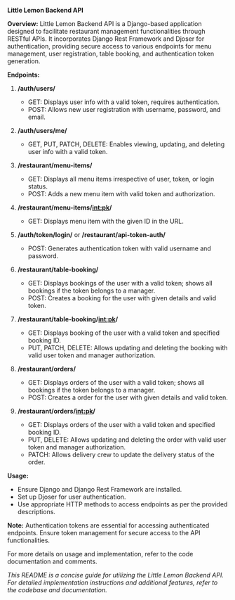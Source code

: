 **Little Lemon Backend API**

**Overview:**
Little Lemon Backend API is a Django-based application designed to facilitate restaurant management functionalities through RESTful APIs. It incorporates Django Rest Framework and Djoser for authentication, providing secure access to various endpoints for menu management, user registration, table booking, and authentication token generation.

**Endpoints:**

1. **/auth/users/**
   - GET: Displays user info with a valid token, requires authentication.
   - POST: Allows new user registration with username, password, and email.


2. **/auth/users/me/**
   - GET, PUT, PATCH, DELETE: Enables viewing, updating, and deleting user info with a valid token.


3. **/restaurant/menu-items/**
   - GET: Displays all menu items irrespective of user, token, or login status.
   - POST: Adds a new menu item with valid token and authorization.


4. **/restaurant/menu-items/<int:pk>/**
   - GET: Displays menu item with the given ID in the URL.


5. **/auth/token/login/** or **/restaurant/api-token-auth/**
   - POST: Generates authentication token with valid username and password.


6. **/restaurant/table-booking/**
   - GET: Displays bookings of the user with a valid token; shows all bookings if the token belongs to a manager.
   - POST: Creates a booking for the user with given details and valid token.


7. **/restaurant/table-booking/<int:pk>/**
   - GET: Displays booking of the user with a valid token and specified booking ID.
   - PUT, PATCH, DELETE: Allows updating and deleting the booking with valid user token and manager authorization.


8. **/restaurant/orders/**
   - GET: Displays orders of the user with a valid token; shows all bookings if the token belongs to a manager.
   - POST: Creates a order for the user with given details and valid token.


9. **/restaurant/orders/<int:pk>/**
   - GET: Displays orders of the user with a valid token and specified booking ID.
   - PUT, DELETE: Allows updating and deleting the order with valid user token and manager authorization.
   - PATCH: Allows delivery crew to update the delivery status of the order.


**Usage:**
- Ensure Django and Django Rest Framework are installed.
- Set up Djoser for user authentication.
- Use appropriate HTTP methods to access endpoints as per the provided descriptions.


**Note:** Authentication tokens are essential for accessing authenticated endpoints. Ensure token management for secure access to the API functionalities.

For more details on usage and implementation, refer to the code documentation and comments.

*This README is a concise guide for utilizing the Little Lemon Backend API. For detailed implementation instructions and additional features, refer to the codebase and documentation.*